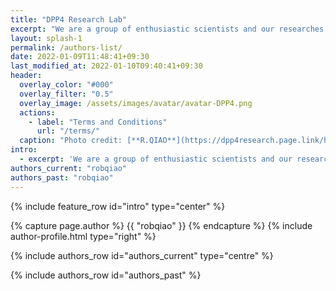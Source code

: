 ```yaml
---
title: "DPP4 Research Lab"
excerpt: "We are a group of enthusiastic scientists and our researches focus on better understanding DPP4."
layout: splash-1
permalink: /authors-list/
date: 2022-01-09T11:48:41+09:30
last_modified_at: 2022-01-10T09:40:41+09:30
header:
  overlay_color: "#000"
  overlay_filter: "0.5"
  overlay_image: /assets/images/avatar/avatar-DPP4.png
  actions:
    - label: "Terms and Conditions"
      url: "/terms/"
  caption: "Photo credit: [**R.QIAO**](https://dpp4research.page.link/home)"
intro: 
  - excerpt: 'We are a group of enthusiastic scientists and our researches focus on better understanding DPP4, here are some of us.'
authors_current: "robqiao"
authors_past: "robqiao"
---
```



{% include feature_row id="intro" type="center" %}

<!--
{{ page.title | liquify }}
{{ site.author.bio}}

{% for author in page.authors_current %}
     -- {{ site.data.authors[author].name }}
{% endfor %}

--> 

{% capture page.author %} {{ "robqiao" }} {% endcapture %}
{% include author-profile.html type="right" %}


{% include authors_row id="authors_current" type="centre" %}

{% include authors_row id="authors_past" %}

